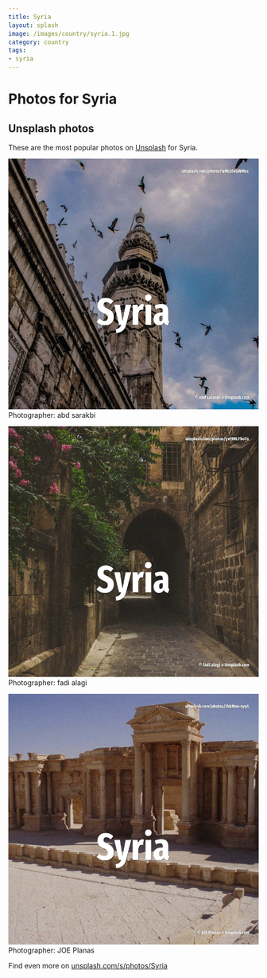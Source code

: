 ```yaml
---
title: Syria
layout: splash
image: /images/country/syria.1.jpg
category: country
tags:
- syria
---
```

# Photos for Syria
 
## Unsplash photos
These are the most popular photos on [Unsplash](https://unsplash.com) for Syria.
 
![Syria](/images/country/syria.1.jpg)
Photographer:  abd sarakbi
 
![Syria](/images/country/syria.2.jpg)
Photographer:  fadi alagi
 
![Syria](/images/country/syria.3.jpg)
Photographer:  JOE Planas
 
Find even more on [unsplash.com/s/photos/Syria](https://unsplash.com/s/photos/Syria)
 
